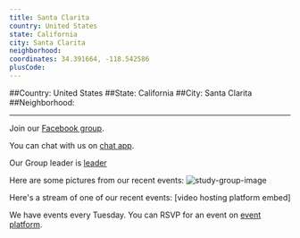 ```yaml
---
title: Santa Clarita
country: United States
state: California
city: Santa Clarita
neighborhood: 
coordinates: 34.391664, -118.542586
plusCode:
---
```


##Country: United States
##State: California
##City: Santa Clarita
##Neighborhood: 
*****
Join our [Facebook group](https://www.facebook.com/groups/free.code.camp.santa.clarita).

You can chat with us on [chat app]().

Our Group leader is [leader]()

Here are some pictures from our recent events:
![study-group-image]()

Here's a stream of one of our recent events:
[video hosting platform embed]

We have events every Tuesday. You can RSVP for an event on [event platform]().
